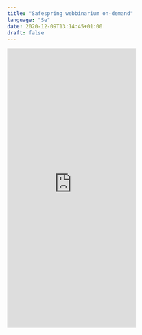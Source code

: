```yaml
---
title: "Safespring webbinarium on-demand"
language: "Se"
date: 2020-12-09T13:14:45+01:00
draft: false
---
```


<iframe src="https://pages.upsales.com/9549u8f47969825f14811bd4cc78ed085ebf4-frame"
		width="300"
		height="650"
		style="border:0"></iframe>
